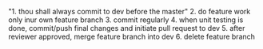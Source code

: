 "1. thou shall always commit to dev before the master" 
2. do feature work only inur own feature branch
3. commit regularly
4. when unit testing is done, commit/push final changes and initiate pull request to dev
5. after reviewer approved, merge feature branch into dev
6. delete feature branch




